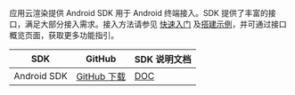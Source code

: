 应用云渲染提供 Android SDK 用于 Android 终端接入。SDK 提供了丰富的接口，满足大部分接入需求。接入方法请参见 [快速入门](https://cloud.tencent.com/document/product/1547/72707) 及[搭建示例](https://github.com/tencentyun/cloudgame-android-sdk/blob/master/TcrSdk/Doc/%E4%BA%91%E6%B8%B2%E6%9F%93SDK%E6%8E%A5%E5%85%A5%E6%8C%87%E5%8D%97.md)，并可通过接口概览页面，获取更多功能指引。

| SDK     | GitHub | SDK 说明文档 |
| ----------- | ----------- | ----------- |
| Android SDK | [GitHub 下载](https://github.com/tencentyun/cloudgame-android-sdk/tree/master/TcrSdk) | [DOC](https://cloud.tencent.com/document/product/1547/72698) |

